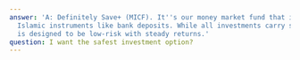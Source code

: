 ```yaml
---
answer: 'A: Definitely Save+ (MICF). It''s our money market fund that invests in stable
  Islamic instruments like bank deposits. While all investments carry some risk, Save+
  is designed to be low-risk with steady returns.'
question: I want the safest investment option?
---
```

